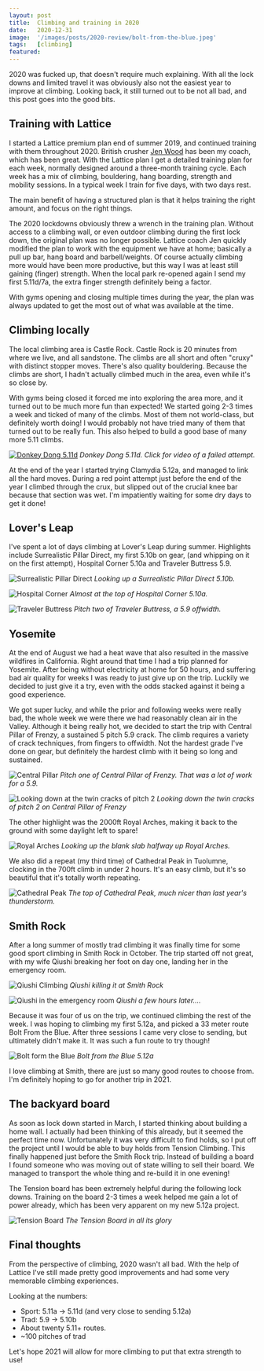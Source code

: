 ```yaml
---
layout: post
title:  Climbing and training in 2020
date:   2020-12-31
image:  '/images/posts/2020-review/bolt-from-the-blue.jpeg'
tags:   [climbing]
featured:
---
```


2020 was fucked up, that doesn't require much explaining.
With all the lock downs and limited travel it was obviously also not the easiest year to improve at climbing.
Looking back, it still turned out to be not all bad, and this post goes into the good bits.

Training with Lattice
----

I started a Lattice premium plan end of summer 2019, and continued training with them throughout 2020.
British crusher [Jen Wood](https://latticetraining.com/about/jen-wood/) has been my coach, which has been great.
With the Lattice plan I get a detailed training plan for each week, normally designed around a three-month training cycle.
Each week has a mix of climbing, bouldering, hang boarding, strength and mobility sessions.
In a typical week I train for five days, with two days rest.

The main benefit of having a structured plan is that it helps training the right amount, and focus on the right things.

The 2020 lockdowns obviously threw a wrench in the training plan.
Without access to a climbing wall, or even outdoor climbing during the first lock down, the original plan was no longer possible.
Lattice coach Jen quickly modified the plan to work with the equipment we have at home; basically a pull up bar, hang board and barbell/weights.
Of course actually climbing more would have been more productive, but this way I was at least still gaining (finger) strength.
When the local park re-opened again I send my first 5.11d/7a, the extra finger strength definitely being a factor. 

With gyms opening and closing multiple times during the year, the plan was always updated to get the most out of what was available at the time.

Climbing locally
----

The local climbing area is Castle Rock.
Castle Rock is 20 minutes from where we live, and all sandstone.
The climbs are all short and often "cruxy" with distinct stopper moves.
There's also quality bouldering.
Because the climbs are short, I hadn't actually climbed much in the area, even while it's so close by.

With gyms being closed it forced me into exploring the area more, and it turned out to be much more fun than expected!
We started going 2-3 times a week and ticked of many of the climbs.
Most of them not world-class, but definitely worth doing!
I would probably not have tried many of them that turned out to be really fun.
This also helped to build a good base of many more 5.11 climbs.

[![Donkey Dong 5.11d](/images/posts/2020-review/donkey-dong.png)](https://youtu.be/1a_qWWg4prw)
_Donkey Dong 5.11d. Click for video of a failed attempt._

At the end of the year I started trying Clamydia 5.12a, and managed to link all the hard moves.
During a red point attempt just before the end of the year I climbed through the crux, but slipped out of the crucial knee bar because that section was wet.
I'm impatiently waiting for some dry days to get it done!

Lover's Leap
----

I've spent a lot of days climbing at Lover's Leap during summer.
Highlights include Surrealistic Pillar Direct, my first 5.10b on gear, (and whipping on it on the first attempt), Hospital Corner 5.10a and Traveler Buttress 5.9.

![Surrealistic Pillar Direct](/images/posts/2020-review/surrealistic.jpeg)
_Looking up a Surrealistic Pillar Direct 5.10b._

![Hospital Corner](/images/posts/2020-review/hospital-corner.tiff)
_Almost at the top of Hospital Corner 5.10a._

![Traveler Buttress](/images/posts/2020-review/traveler.jpeg)
_Pitch two of Traveler Buttress, a 5.9 offwidth._

Yosemite
----

At the end of August we had a heat wave that also resulted in the massive wildfires in California.
Right around that time I had a trip planned for Yosemite. 
After being without electricity at home for 50 hours, and suffering bad air quality for weeks I was ready to just give up on the trip.
Luckily we decided to just give it a try, even with the odds stacked against it being a good experience.

We got super lucky, and while the prior and following weeks were really bad, the whole week we were there we had reasonably clean air in the Valley.
Although it being really hot, we decided to start the trip with Central Pillar of Frenzy, a sustained 5 pitch 5.9 crack.
The climb requires a variety of crack techniques, from fingers to offwidth.
Not the hardest grade I've done on gear, but definitely the hardest climb with it being so long and sustained.

![Central Pillar](/images/posts/2020-review/central-pillar.jpeg)
_Pitch one of Central Pillar of Frenzy. That was a lot of work for a 5.9._

![Looking down at the twin cracks of pitch 2](/images/posts/2020-review/central-pillar-twin-cracks.jpeg)
_Looking down the twin cracks of pitch 2 on Central Pillar of Frenzy_

The other highlight was the 2000ft Royal Arches, making it back to the ground with some daylight left to spare!

![Royal Arches](/images/posts/2020-review/royal-arches.jpeg)
_Looking up the blank slab halfway up Royal Arches._

We also did a repeat (my third time) of Cathedral Peak in Tuolumne, clocking in the 700ft climb in under 2 hours.
It's an easy climb, but it's so beautiful that it's totally worth repeating.

![Cathedral Peak](/images/posts/2020-review/cathedral-peak.jpeg)
_The top of Cathedral Peak, much nicer than last year's thunderstorm._

Smith Rock
----

After a long summer of mostly trad climbing it was finally time for some good sport climbing in Smith Rock in October.
The trip started off not great, with my wife Qiushi breaking her foot on day one, landing her in the emergency room.

![Qiushi Climbing](/images/posts/2020-review/qiushi-climbing.jpeg)
_Qiushi killing it at Smith Rock_

![Qiushi in the emergency room](/images/posts/2020-review/qiushi-hospital.jpeg)
_Qiushi a few hours later...._

Because it was four of us on the trip, we continued climbing the rest of the week.
I was hoping to climbing my first 5.12a, and picked a 33 meter route Bolt From the Blue.
After three sessions I came very close to sending, but ultimately didn't make it.
It was such a fun route to try though!

![Bolt form the Blue](/images/posts/2020-review/bolt-from-the-blue.jpeg)
_Bolt from the Blue 5.12a_

I love climbing at Smith, there are just so many good routes to choose from.
I'm definitely hoping to go for another trip in 2021.

The backyard board
----

As soon as lock down started in March, I started thinking about building a home wall.
I actually had been thinking of this already, but it seemed the perfect time now.
Unfortunately it was very difficult to find holds, so I put off the project until I would be able to buy holds from Tension Climbing.
This finally happened just before the Smith Rock trip.
Instead of building a board I found someone who was moving out of state willing to sell their board. 
We managed to transport the whole thing and re-build it in one evening!

The Tension board has been extremely helpful during the following lock downs.
Training on the board 2-3 times a week helped me gain a lot of power already, which has been very apparent on my new 5.12a project.

![Tension Board](/images/posts/2020-review/tension-board.jpeg)
_The Tension Board in all its glory_

Final thoughts
----

From the perspective of climbing, 2020 wasn't all bad.
With the help of Lattice I've still made pretty good improvements and had some very memorable climbing experiences.

Looking at the numbers:

* Sport: 5.11a -> 5.11d (and very close to sending 5.12a)
* Trad: 5.9 -> 5.10b
* About twenty 5.11+ routes.
* ~100 pitches of trad

Let's hope 2021 will allow for more climbing to put that extra strength to use!
